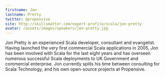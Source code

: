 ```yaml
---
firstname: Jon
lastname: Pretty
twitter: @propensive
site: http://skillsmatter.com/expert-profile/scala/jon-pretty
avatar: /assets/images/speakers/jon-pretty.jpg
---
```


Jon Pretty is an experienced Scala developer, consultant and evangelist. Having launched the very first commercial Scala applications in 2005, Jon has been involved with Scala for the last eight years and has overseen numerous successful Scala deployments to UK Government and commercial enterprise. Jon currently splits his time between consulting for Scala Technology, and his own open-source projects at Propensive.
